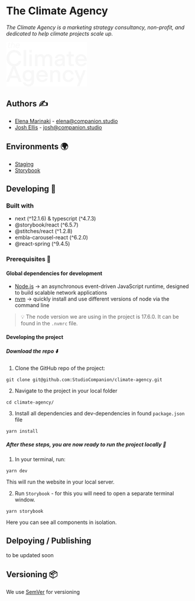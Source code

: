 # The Climate Agency

_The Climate Agency is a marketing strategy consultancy, non-profit, and dedicated to help climate projects scale up._

<img src='/public/images/logos/CA.svg'/><br>

## Authors ✍️

- [Elena Marinaki](https://github.com/elenamarinaki) - elena@companion.studio
- [Josh Ellis](https://github.com/joshuaellis) - josh@companion.studio

## Environments 🌍

- [Staging](https://climate-agency.vercel.app/)
- [Storybook](https://62a9ead63eb1d915663b00fe-gtcsoqabeh.chromatic.com/?path=/story/blocks-netzero-block--default)

## Developing 🧱

### Built with

- next (^12.1.6) & typescript (^4.7.3)
- @storybook/react (^6.5.7)
- @stitches/react (^1.2.8)
- embla-carousel-react (^6.2.0)
- @react-spring (^9.4.5)

### Prerequisites 📝

#### Global dependencies for development

- [Node.js](https://nodejs.org/en/) -> an asynchronous event-driven JavaScript runtime, designed to build scalable network applications
- [nvm](https://github.com/nvm-sh/nvm) -> quickly install and use different versions of node via the command line

> 💡 The node version we are using in the project is 17.6.0. It can be found in the <code>.nvmrc</code> file.

#### Developing the project

##### Download the repo ⬇️

1. Clone the GitHub repo of the project:

```
git clone git@github.com:StudioCompanion/climate-agency.git
```

2. Navigate to the project in your local folder

```
cd climate-agency/
```

3. Install all dependencies and dev-dependencies in found `package.json` file

```
yarn install
```

##### After these steps, you are now ready to run the project locally 🚀

1. In your terminal, run:

```
yarn dev
```

This will run the website in your local server.

2. Run `Storybook` - for this you will need to open a separate terminal window.

```
yarn storybook
```

Here you can see all components in isolation.

## Delpoying / Publishing

to be updated soon

## Versioning 📦

We use [SemVer](https://semver.org/) for versioning
